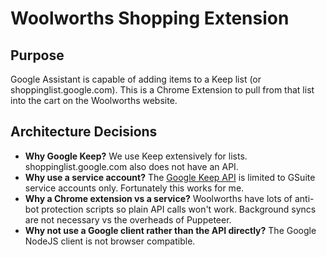 # Woolworths Shopping Extension

## Purpose
Google Assistant is capable of adding items to a Keep list (or shoppinglist.google.com). This is a Chrome Extension to pull from that list into the cart on the Woolworths website.


## Architecture Decisions
- **Why Google Keep?** We use Keep extensively for lists. shoppinglist.google.com also does not have an API.
- **Why use a service account?** The [Google Keep API](https://developers.google.com/keep/api/reference/rest) is limited to GSuite service accounts only. Fortunately this works for me.
- **Why a Chrome extension vs a service?** Woolworths have lots of anti-bot protection scripts so plain API calls won't work. Background syncs are not necessary vs the overheads of Puppeteer.
- **Why not use a Google client rather than the API directly?** The Google NodeJS client is not browser compatible.
